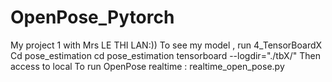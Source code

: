 # OpenPose_Pytorch

My project 1 with Mrs LE THI LAN:))
To see my model , run 4_TensorBoardX
Cd pose_estimation
cd pose_estimation 
tensorboard --logdir="./tbX/"
Then access to local 
To run OpenPose realtime :
realtime_open_pose.py

